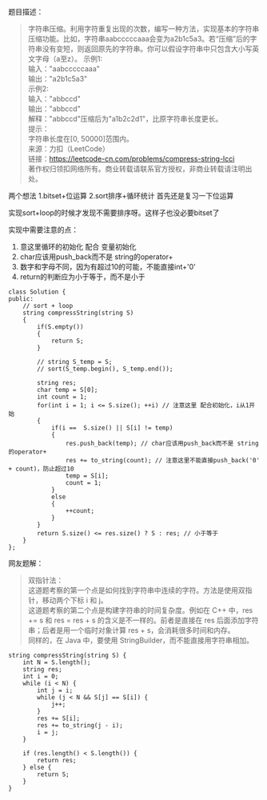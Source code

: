 题目描述：  
> 字符串压缩。利用字符重复出现的次数，编写一种方法，实现基本的字符串压缩功能。比如，字符串aabcccccaaa会变为a2b1c5a3。若“压缩”后的字符串没有变短，则返回原先的字符串。你可以假设字符串中只包含大小写英文字母（a至z）。
示例1:  
 输入："aabcccccaaa"  
 输出："a2b1c5a3"  
示例2:  
 输入："abbccd"  
 输出："abbccd"  
 解释："abbccd"压缩后为"a1b2c2d1"，比原字符串长度更长。  
提示：  
字符串长度在[0, 50000]范围内。  
来源：力扣（LeetCode）  
链接：https://leetcode-cn.com/problems/compress-string-lcci  
著作权归领扣网络所有。商业转载请联系官方授权，非商业转载请注明出处。  

两个想法 1.bitset+位运算 2.sort排序+循环统计
首先还是复习一下位运算

实现sort+loop的时候才发现不需要排序呀。这样子也没必要bitset了

实现中需要注意的点：
1. 意这里循环的初始化 配合 变量初始化
2. char应该用push_back而不是 string的operator+
3. 数字和字母不同，因为有超过10的可能，不能直接int+'0' 
4. return的判断应为小于等于，而不是小于
```
class Solution {
public:
    // sort + loop
    string compressString(string S)
    {
        if(S.empty())
        {
            return S;
        }
        
        // string S_temp = S;
        // sort(S_temp.begin(), S_temp.end());
        
        string res;
        char temp = S[0];
        int count = 1;
        for(int i = 1; i <= S.size(); ++i) // 注意这里 配合初始化，i从1开始
        {
            if(i ==  S.size() || S[i] != temp)
            {
                res.push_back(temp); // char应该用push_back而不是 string的operator+
                res += to_string(count); // 注意这里不能直接push_back('0' + count)，防止超过10
                temp = S[i];
                count = 1;
            }
            else
            {
                ++count;
            }
        }
        return S.size() <= res.size() ? S : res; // 小于等于
    }
};
```

网友题解：
> 双指针法：  
这道题考察的第一个点是如何找到字符串中连续的字符。方法是使用双指针，移动两个下标 i 和 j。  
这道题考察的第二个点是构建字符串的时间复杂度。例如在 C++ 中，res += s 和 res = res + s 的含义是不一样的。前者是直接在 res 后面添加字符串；后者是用一个临时对象计算 res + s，会消耗很多时间和内存。  
同样的，在 Java 中，要使用 StringBuilder，而不能直接用字符串相加。  
```
string compressString(string S) {
    int N = S.length();
    string res;
    int i = 0;
    while (i < N) {
        int j = i;
        while (j < N && S[j] == S[i]) {
            j++;
        }
        res += S[i];
        res += to_string(j - i);
        i = j;
    }

    if (res.length() < S.length()) {
        return res;
    } else {
        return S;
    }
}
```
